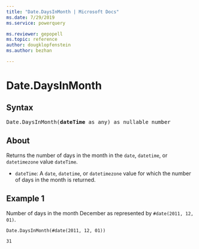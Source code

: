 ```yaml
---
title: "Date.DaysInMonth | Microsoft Docs"
ms.date: 7/29/2019
ms.service: powerquery

ms.reviewer: gepopell
ms.topic: reference
author: dougklopfenstein
ms.author: bezhan

---
```

# Date.DaysInMonth

## Syntax

<pre>
Date.DaysInMonth(<b>dateTime</b> as any) as nullable number 
</pre> 
  
## About  
Returns the number of days in the month in the `date`, `datetime`, or `datetimezone` value `dateTime`. <ul> <li><code>dateTime</code>: A <code>date</code>, <code>datetime</code>, or <code>datetimezone</code> value for which the number of days in the month is returned.</li> </ul>

## Example 1
Number of days in the month December as represented by `#date(2011, 12, 01)`.

```powerquery-m
Date.DaysInMonth(#date(2011, 12, 01))
```

`31`